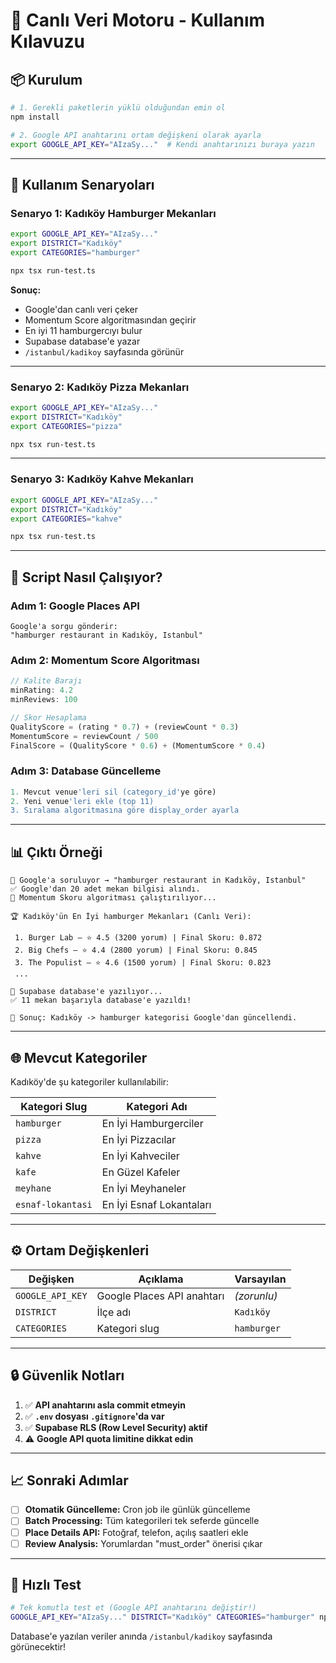 # 🚀 Canlı Veri Motoru - Kullanım Kılavuzu

## 📦 **Kurulum**

```bash
# 1. Gerekli paketlerin yüklü olduğundan emin ol
npm install

# 2. Google API anahtarını ortam değişkeni olarak ayarla
export GOOGLE_API_KEY="AIzaSy..."  # Kendi anahtarınızı buraya yazın
```

---

## 🎯 **Kullanım Senaryoları**

### **Senaryo 1: Kadıköy Hamburger Mekanları**

```bash
export GOOGLE_API_KEY="AIzaSy..."
export DISTRICT="Kadıköy"
export CATEGORIES="hamburger"

npx tsx run-test.ts
```

**Sonuç:**
- Google'dan canlı veri çeker
- Momentum Score algoritmasından geçirir
- En iyi 11 hamburgercıyı bulur
- Supabase database'e yazar
- `/istanbul/kadikoy` sayfasında görünür

---

### **Senaryo 2: Kadıköy Pizza Mekanları**

```bash
export GOOGLE_API_KEY="AIzaSy..."
export DISTRICT="Kadıköy"
export CATEGORIES="pizza"

npx tsx run-test.ts
```

---

### **Senaryo 3: Kadıköy Kahve Mekanları**

```bash
export GOOGLE_API_KEY="AIzaSy..."
export DISTRICT="Kadıköy"
export CATEGORIES="kahve"

npx tsx run-test.ts
```

---

## 🔧 **Script Nasıl Çalışıyor?**

### **Adım 1: Google Places API**
```
Google'a sorgu gönderir:
"hamburger restaurant in Kadıköy, Istanbul"
```

### **Adım 2: Momentum Score Algoritması**
```javascript
// Kalite Barajı
minRating: 4.2
minReviews: 100

// Skor Hesaplama
QualityScore = (rating * 0.7) + (reviewCount * 0.3)
MomentumScore = reviewCount / 500
FinalScore = (QualityScore * 0.6) + (MomentumScore * 0.4)
```

### **Adım 3: Database Güncelleme**
```sql
1. Mevcut venue'leri sil (category_id'ye göre)
2. Yeni venue'leri ekle (top 11)
3. Sıralama algoritmasına göre display_order ayarla
```

---

## 📊 **Çıktı Örneği**

```
🔎 Google'a soruluyor → "hamburger restaurant in Kadıköy, Istanbul"
✅ Google'dan 20 adet mekan bilgisi alındı.
🧠 Momentum Skoru algoritması çalıştırılıyor...

🏆 Kadıköy'ün En İyi hamburger Mekanları (Canlı Veri):

 1. Burger Lab — ⭐ 4.5 (3200 yorum) | Final Skoru: 0.872
 2. Big Chefs — ⭐ 4.4 (2800 yorum) | Final Skoru: 0.845
 3. The Populist — ⭐ 4.6 (1500 yorum) | Final Skoru: 0.823
 ...

📝 Supabase database'e yazılıyor...
✅ 11 mekan başarıyla database'e yazıldı!

🎯 Sonuç: Kadıköy -> hamburger kategorisi Google'dan güncellendi.
```

---

## 🌐 **Mevcut Kategoriler**

Kadıköy'de şu kategoriler kullanılabilir:

| Kategori Slug | Kategori Adı |
|---------------|--------------|
| `hamburger` | En İyi Hamburgerciler |
| `pizza` | En İyi Pizzacılar |
| `kahve` | En İyi Kahveciler |
| `kafe` | En Güzel Kafeler |
| `meyhane` | En İyi Meyhaneler |
| `esnaf-lokantasi` | En İyi Esnaf Lokantaları |

---

## ⚙️ **Ortam Değişkenleri**

| Değişken | Açıklama | Varsayılan |
|----------|----------|------------|
| `GOOGLE_API_KEY` | Google Places API anahtarı | *(zorunlu)* |
| `DISTRICT` | İlçe adı | `Kadıköy` |
| `CATEGORIES` | Kategori slug | `hamburger` |

---

## 🔒 **Güvenlik Notları**

1. ✅ **API anahtarını asla commit etmeyin**
2. ✅ **`.env` dosyası `.gitignore`'da var**
3. ✅ **Supabase RLS (Row Level Security) aktif**
4. ⚠️ **Google API quota limitine dikkat edin**

---

## 📈 **Sonraki Adımlar**

- [ ] **Otomatik Güncelleme:** Cron job ile günlük güncelleme
- [ ] **Batch Processing:** Tüm kategorileri tek seferde güncelle
- [ ] **Place Details API:** Fotoğraf, telefon, açılış saatleri ekle
- [ ] **Review Analysis:** Yorumlardan "must_order" önerisi çıkar

---

## 🎉 **Hızlı Test**

```bash
# Tek komutla test et (Google API anahtarını değiştir!)
GOOGLE_API_KEY="AIzaSy..." DISTRICT="Kadıköy" CATEGORIES="hamburger" npx tsx run-test.ts
```

Database'e yazılan veriler anında `/istanbul/kadikoy` sayfasında görünecektir!
